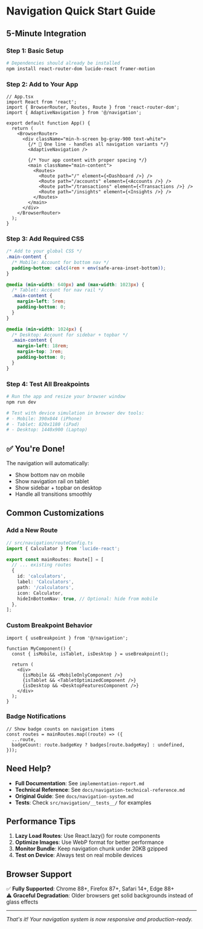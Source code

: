 # Navigation Quick Start Guide

## 5-Minute Integration

### Step 1: Basic Setup

```bash
# Dependencies should already be installed
npm install react-router-dom lucide-react framer-motion
```

### Step 2: Add to Your App

```tsx
// App.tsx
import React from 'react';
import { BrowserRouter, Routes, Route } from 'react-router-dom';
import { AdaptiveNavigation } from '@/navigation';

export default function App() {
  return (
    <BrowserRouter>
      <div className="min-h-screen bg-gray-900 text-white">
        {/* 🎯 One line - handles all navigation variants */}
        <AdaptiveNavigation />

        {/* Your app content with proper spacing */}
        <main className="main-content">
          <Routes>
            <Route path="/" element={<Dashboard />} />
            <Route path="/accounts" element={<Accounts />} />
            <Route path="/transactions" element={<Transactions />} />
            <Route path="/insights" element={<Insights />} />
          </Routes>
        </main>
      </div>
    </BrowserRouter>
  );
}
```

### Step 3: Add Required CSS

```css
/* Add to your global CSS */
.main-content {
  /* Mobile: Account for bottom nav */
  padding-bottom: calc(4rem + env(safe-area-inset-bottom));
}

@media (min-width: 640px) and (max-width: 1023px) {
  /* Tablet: Account for nav rail */
  .main-content {
    margin-left: 5rem;
    padding-bottom: 0;
  }
}

@media (min-width: 1024px) {
  /* Desktop: Account for sidebar + topbar */
  .main-content {
    margin-left: 18rem;
    margin-top: 3rem;
    padding-bottom: 0;
  }
}
```

### Step 4: Test All Breakpoints

```bash
# Run the app and resize your browser window
npm run dev

# Test with device simulation in browser dev tools:
# - Mobile: 390x844 (iPhone)
# - Tablet: 820x1180 (iPad)
# - Desktop: 1440x900 (Laptop)
```

## ✅ You're Done!

The navigation will automatically:

- Show bottom nav on mobile
- Show navigation rail on tablet
- Show sidebar + topbar on desktop
- Handle all transitions smoothly

## Common Customizations

### Add a New Route

```typescript
// src/navigation/routeConfig.ts
import { Calculator } from 'lucide-react';

export const mainRoutes: Route[] = [
  // ... existing routes
  {
    id: 'calculators',
    label: 'Calculators',
    path: '/calculators',
    icon: Calculator,
    hideInBottomNav: true, // Optional: hide from mobile
  },
];
```

### Custom Breakpoint Behavior

```tsx
import { useBreakpoint } from '@/navigation';

function MyComponent() {
  const { isMobile, isTablet, isDesktop } = useBreakpoint();

  return (
    <div>
      {isMobile && <MobileOnlyComponent />}
      {isTablet && <TabletOptimizedComponent />}
      {isDesktop && <DesktopFeaturesComponent />}
    </div>
  );
}
```

### Badge Notifications

```tsx
// Show badge counts on navigation items
const routes = mainRoutes.map((route) => ({
  ...route,
  badgeCount: route.badgeKey ? badges[route.badgeKey] : undefined,
}));
```

## Need Help?

- **Full Documentation**: See `implementation-report.md`
- **Technical Reference**: See `docs/navigation-technical-reference.md`
- **Original Guide**: See `docs/navigation-system.md`
- **Tests**: Check `src/navigation/__tests__/` for examples

## Performance Tips

1. **Lazy Load Routes**: Use React.lazy() for route components
2. **Optimize Images**: Use WebP format for better performance
3. **Monitor Bundle**: Keep navigation chunk under 20KB gzipped
4. **Test on Device**: Always test on real mobile devices

## Browser Support

✅ **Fully Supported**: Chrome 88+, Firefox 87+, Safari 14+, Edge 88+  
⚠️ **Graceful Degradation**: Older browsers get solid backgrounds instead of glass effects

---

_That's it! Your navigation system is now responsive and production-ready._
